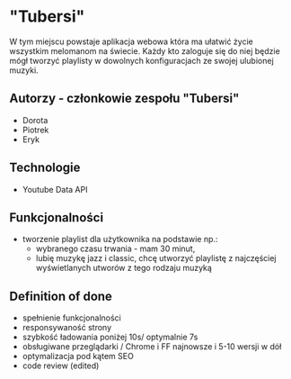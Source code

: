 # "Tubersi"

W tym miejscu powstaje aplikacja webowa która ma ułatwić życie wszystkim melomanom na świecie. 
Każdy kto zaloguje się do niej będzie mógł tworzyć playlisty w dowolnych konfiguracjach ze swojej ulubionej muzyki. 

## Autorzy - członkowie zespołu "Tubersi"
- Dorota 
- Piotrek
- Eryk

## Technologie 
- Youtube Data API

## Funkcjonalności 
- tworzenie playlist dla użytkownika na podstawie np.:
  - wybranego czasu trwania - mam 30 minut, 
  - lubię muzykę jazz i classic, chcę utworzyć playlistę z najczęściej wyświetlanych utworów z tego rodzaju muzyką 

## Definition of done 
- spełnienie funkcjonalności 
- responsywaność strony
- szybkość ładowania poniżej 10s/ optymalnie 7s
- obsługiwane przeglądarki / Chrome i FF najnowsze i 5-10 wersji w dół
- optymalizacja pod kątem SEO
- code review (edited)

